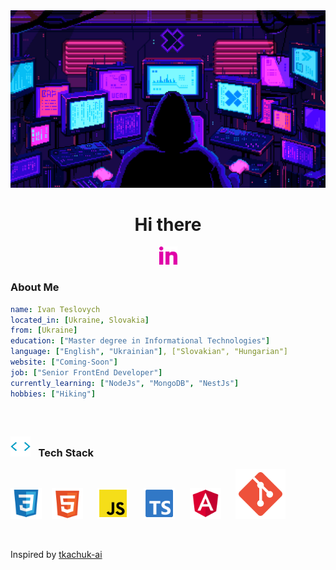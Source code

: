 <!-- Setting up the image of the retro programmer at the top -->
<div align="center">
	<img src="https://github.com/teslovych/teslovych/blob/main/assets/gif/Retro-programmer.gif" width="910">
</div>

<!-- Greeting ad hand gif set up under the retro programmer -->
<h1 align="center">Hi there</h1>

<!-- Personal social media icons with links (LinkedIn, Telegram, Discord, Mail) as well as YouTube channel -->
<p align="center">
	<!-- LinkedIn -->
  <a href="https://www.linkedin.com/in/otkachukSE">
	  <img width="29px" alt="LinkedIn" title="LinkedIn" src="https://github.com/teslovych/teslovych/blob/main/assets/png/LinkedIn.png"/></a>
</p>

### About Me

```yaml
name: Ivan Teslovych
located_in: [Ukraine, Slovakia]
from: [Ukraine]
education: ["Master degree in Informational Technologies"]
language: ["English", "Ukrainian"], ["Slovakian", "Hungarian"]
website: ["Coming-Soon"]
job: ["Senior FrontEnd Developer"]
currently_learning: ["NodeJs", "MongoDB", "NestJs"]
hobbies: ["Hiking"]
```

<br>

##
### <img width="32px" alt="Slash" title="Slash" src="https://github.com/tkachuk-ai/tkachuk-ai/raw/main/assets/gif/decoration/Slash.gif"> &#8287; Tech Stack
<p>
	<img width="50px" alt="CSS" title="CSS" src="https://github.com/teslovych/teslovych/blob/main/assets/png/css-svgrepo-com.png">
	&#8287;&#8287;
	<img width="50px" alt="HTML" title="HTML" src="https://github.com/teslovych/teslovych/blob/main/assets/png/html-5-svgrepo-com.png">
	&#8287;&#8287;&#8287;&#8287;	
	<img width="50px" alt="JavaScript" title="JavaScript" src="https://github.com/teslovych/teslovych/blob/main/assets/png/js-official-svgrepo-com.png">
	&#8287;&#8287;&#8287;&#8287;
	<img width="50px" alt="JavaScript" title="TypeScript" src="https://github.com/teslovych/teslovych/blob/main/assets/png/typescript-official-svgrepo-com.png">
	&#8287;&#8287;&#8287;&#8287;
	<img width="50px" alt="JavaScript" title="Angular" src="https://github.com/teslovych/teslovych/blob/main/assets/png/angular-svgrepo-com.png">
	&#8287;&#8287;&#8287;&#8287;
	<img width="80px" alt="Git" title="Git" src="https://github.com/teslovych/teslovych/blob/main/assets/png/git-svgrepo-com.png">
</p>


<br>

Inspired by [tkachuk-ai](https://github.com/tkachuk-ai/tkachuk-ai/tree/main)













 

